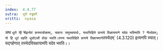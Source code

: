 ```yaml
---
index:  4.4.77
sutra:  धुरो यड्ढकौ
vritti:  nyasa
---
```


अथ `धुरो `क् च` इत्येवं कस्मान्नोक्तम्, चकारः समुच्चयार्थः, यथाभिहिते प्रत्यये विज्ञायमाने यदेव भविष्यति ? नैतदेवम्; यो हि धुरं वहति धुसोऽसौ वोढा भवति।तस्य यथाविहिते प्रत्यये विज्ञायमाने `तस्येदम्` (4.3.120) इत्यणपि स्यात्। यद्गर्हणात् तस्येदंविवक्षायामपि यदेव भवति।।

